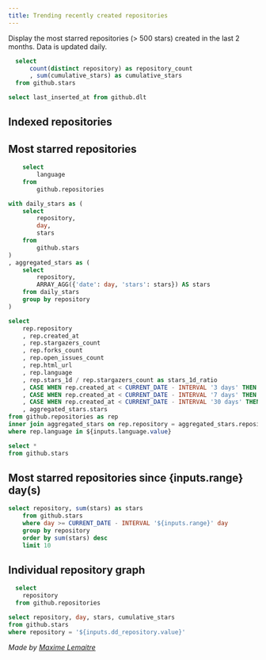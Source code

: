 ```yaml
---
title: Trending recently created repositories
---
```


Display the most starred repositories (> 500 stars) created in the last 2 months.
Data is updated daily.

```sql metrics
  select
      count(distinct repository) as repository_count
      , sum(cumulative_stars) as cumulative_stars
  from github.stars
```

```sql last_refresh_at
select last_inserted_at from github.dlt
```

## Indexed repositories

<BigValue
    title='Total Repositories'
    data={metrics}
    value='repository_count'
/>

<BigValue
    title='Total Stars'
    data={metrics}
    value='cumulative_stars'
    fmt='#,##0.00,"k"'
/>

<BigValue
  title='Data last updated on'
  data={last_refresh_at}
  value=last_inserted_at
/>

## Most starred repositories

```sql languages
    select
        language
    from
        github.repositories
```

```sql repositories
with daily_stars as (
    select
        repository,
        day,
        stars
    from
        github.stars
)
, aggregated_stars as (
    select
        repository,
        ARRAY_AGG({'date': day, 'stars': stars}) AS stars
    from daily_stars
    group by repository
)

select
    rep.repository
    , rep.created_at
    , rep.stargazers_count
    , rep.forks_count
    , rep.open_issues_count
    , rep.html_url
    , rep.language
    , rep.stars_1d / rep.stargazers_count as stars_1d_ratio
    , CASE WHEN rep.created_at < CURRENT_DATE - INTERVAL '3 days' THEN rep.stars_3d / rep.stargazers_count ELSE null END as stars_3d_ratio
    , CASE WHEN rep.created_at < CURRENT_DATE - INTERVAL '7 days' THEN rep.stars_7d / rep.stargazers_count ELSE null END as stars_7d_ratio
    , CASE WHEN rep.created_at < CURRENT_DATE - INTERVAL '30 days' THEN rep.stars_30d / rep.stargazers_count ELSE null END as stars_30d_ratio
    , aggregated_stars.stars
from github.repositories as rep
inner join aggregated_stars on rep.repository = aggregated_stars.repository
where rep.language in ${inputs.language.value}
```

```sql stars
select *
from github.stars
```

<Dropdown
    title="Filter by language"
    data={languages}
    name=language
    label=language
    value=language
    multiple=true
    selectAllByDefault=true
/>

<DataTable data={repositories} search=true sort="stargazers_count desc" rows=20 emptyMessage="No repositories found">
    <Column id=html_url contentType=link linkLabel=repository openInNewTab=true />
    <Column id=language />
    <Column id=created_at title="Created" />
    <Column id=stargazers_count title="Stars" />
    <Column id=stars title="Trend" contentType=sparkline sparkX=date sparkY=stars />
    <Column id=stars_1d_ratio fmt=pct1 title="Growth 1D" contentType=colorscale colorScale=positive/>
    <Column id=stars_3d_ratio fmt=pct1 title="Growth 2D" contentType=colorscale colorScale=positive/>
    <Column id=stars_7d_ratio fmt=pct1 title="Growth 7D" contentType=colorscale colorScale=positive/>
    <Column id=stars_30d_ratio fmt=pct1 title="Growth 30D" contentType=colorscale colorScale=positive/>
</DataTable>


## Most starred repositories since {inputs.range} day(s)

```sql most_starred_list
select repository, sum(stars) as stars
    from github.stars
    where day >= CURRENT_DATE - INTERVAL '${inputs.range}' day
    group by repository
    order by sum(stars) desc
    limit 10
```

<ButtonGroup
    name=range >
    <ButtonGroupItem valueLabel="Last day" value="1" />
    <ButtonGroupItem valueLabel="Last Week" value="7" default />
    <ButtonGroupItem valueLabel="Last Month" value="30" />
</ButtonGroup>

<BarChart
    data={most_starred_list}
    x=repository
    y=stars
    swapXY=true
/>

## Individual repository graph

```sql repositories_list
  select
    repository
  from github.repositories
```

```sql most_starred
select repository, day, stars, cumulative_stars
from github.stars
where repository = '${inputs.dd_repository.value}'
```

<Dropdown
    title="Select a Repository"
    data={repositories_list}
    name=dd_repository
    label=repository
    value=repository
/>

<LineChart
    data={most_starred}
    x=day
    y2=stars
    y2AxisTitle="Daily stars"
    series=repository
    y=cumulative_stars
    yAxisTitle="Cumulative stars"
    y2SeriesType=bar
/>


*Made by [Maxime Lemaitre](https://www.linkedin.com/in/maxime-lemaitre-data/)*
